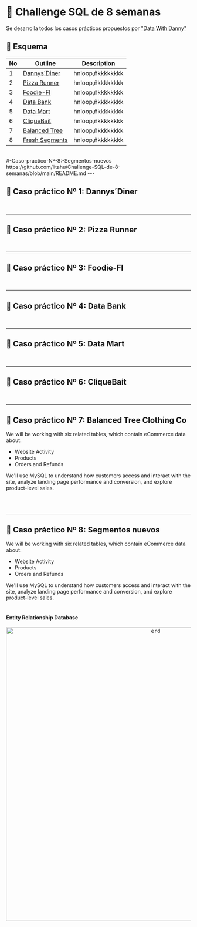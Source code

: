 # 🚀 Challenge SQL de 8 semanas
Se desarrolla todos los casos prácticos propuestos por ["Data With Danny"](https://8weeksqlchallenge.com/)

## 📂 **Esquema**

No | Outline | Description
---|---|---
1 | [Dannys´Diner](https://github.com/litahu/Challenge-SQL-de-8-semanas#-Caso-práctico-Nº-1:-Dannys´Diner) | hnloop,ñkkkkkkkk
2 | [Pizza Runner](https://github.com/litahu/Challenge-SQL-de-8-semanas#-Caso-práctico-Nº-2:-Pizza-Runner) | hnloop,ñkkkkkkkk
3 | [Foodie-FI](https://github.com/litahu/Challenge-SQL-de-8-semanas#-Caso-práctico-Nº-3:-Foodie-FI) | hnloop,ñkkkkkkkk
4 | [Data Bank](https://github.com/litahu/Challenge-SQL-de-8-semanas#-Caso-práctico-Nº-4:-Data-Bank) | hnloop,ñkkkkkkkk
5 | [Data Mart](https://github.com/litahu/Challenge-SQL-de-8-semanas#-Caso-práctico-Nº-5:-Data-Mart) | hnloop,ñkkkkkkkk
6 | [CliqueBait](https://github.com/litahu/Challenge-SQL-de-8-semanas#-Caso-práctico-Nº-6:-CliqueBait) |  hnloop,ñkkkkkkkk
7 | [Balanced Tree](https://github.com/litahu/Challenge-SQL-de-8-semanas#-caso-practico-nº-7:-balanced-tree-clothing-co) | hnloop,ñkkkkkkkk
8 | [Fresh Segments](https://github.com/litahu/Challenge-SQL-de-8-semanas#-caso-práctico-Nº-8:-Segmentos-nuevos) |  hnloop,ñkkkkkkkk

<br>
#-Caso-práctico-Nº-8:-Segmentos-nuevos
https://github.com/litahu/Challenge-SQL-de-8-semanas/blob/main/README.md
---

## 📌 **Caso práctico Nº 1: Dannys´Diner**



<br>

---

## 📌 **Caso práctico Nº 2: Pizza Runner**

<br>

---

## 📌 **Caso práctico Nº 3: Foodie-FI**

<br>

---

## 📌 **Caso práctico Nº 4: Data Bank**

<br>

---

## 📌 **Caso práctico Nº 5: Data Mart**

<br>

---

## 📌 **Caso práctico Nº 6: CliqueBait**

<br>

---

## 📌 **Caso práctico Nº 7: Balanced Tree Clothing Co**

We will be working with six related tables, which contain eCommerce data about:
- Website Activity
- Products
- Orders and Refunds

We'll use MySQL to understand how customers access and interact with the site, analyze landing page performance and conversion, and explore product-level sales.
<br>
<br>


<br>

---

## 📌 **Caso práctico Nº 8: Segmentos nuevos**



We will be working with six related tables, which contain eCommerce data about:
- Website Activity
- Products
- Orders and Refunds

We'll use MySQL to understand how customers access and interact with the site, analyze landing page performance and conversion, and explore product-level sales.
<br>
<br>

#### **Entity Relationship Database**

<p align="center">
  <kbd><img width="800" alt="erd" src="https://user-images.githubusercontent.com/115857221/216096971-49eb3432-6cdf-49c4-afcc-78e386d6cb50.png"> </kbd> <br>
</p>

<br>
